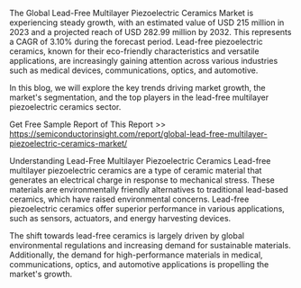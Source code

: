 The Global Lead-Free Multilayer Piezoelectric Ceramics Market is experiencing steady growth, with an estimated value of USD 215 million in 2023 and a projected reach of USD 282.99 million by 2032. This represents a CAGR of 3.10% during the forecast period. Lead-free piezoelectric ceramics, known for their eco-friendly characteristics and versatile applications, are increasingly gaining attention across various industries such as medical devices, communications, optics, and automotive.

In this blog, we will explore the key trends driving market growth, the market's segmentation, and the top players in the lead-free multilayer piezoelectric ceramics sector.

Get Free Sample Report of This Report >> https://semiconductorinsight.com/report/global-lead-free-multilayer-piezoelectric-ceramics-market/

Understanding Lead-Free Multilayer Piezoelectric Ceramics
Lead-free multilayer piezoelectric ceramics are a type of ceramic material that generates an electrical charge in response to mechanical stress. These materials are environmentally friendly alternatives to traditional lead-based ceramics, which have raised environmental concerns. Lead-free piezoelectric ceramics offer superior performance in various applications, such as sensors, actuators, and energy harvesting devices.

The shift towards lead-free ceramics is largely driven by global environmental regulations and increasing demand for sustainable materials. Additionally, the demand for high-performance materials in medical, communications, optics, and automotive applications is propelling the market's growth.
